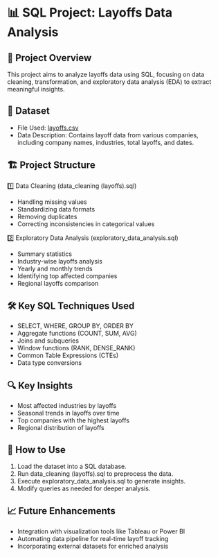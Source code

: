 # 📊 SQL Project: Layoffs Data Analysis

## 📌 Project Overview

This project aims to analyze layoffs data using SQL, focusing on data cleaning, transformation, and exploratory data analysis (EDA) to extract meaningful insights.

## 📂 Dataset
- File Used: [layoffs.csv](https://github.com/Amisha-777/Data-Projects/blob/main/Layoffs_Data_Analysis_SQL/layoffs.csv)
- Data Description: Contains layoff data from various companies, including company names, industries, total layoffs, and dates.

## 🏗️ Project Structure
1️⃣ Data Cleaning (data_cleaning (layoffs).sql)
- Handling missing values
- Standardizing data formats
- Removing duplicates
- Correcting inconsistencies in categorical values

2️⃣ Exploratory Data Analysis (exploratory_data_analysis.sql)
- Summary statistics
- Industry-wise layoffs analysis
- Yearly and monthly trends
- Identifying top affected companies
- Regional layoffs comparison

## 🛠️ Key SQL Techniques Used
- SELECT, WHERE, GROUP BY, ORDER BY
- Aggregate functions (COUNT, SUM, AVG)
- Joins and subqueries
- Window functions (RANK, DENSE_RANK)
- Common Table Expressions (CTEs)
- Data type conversions

## 🔍 Key Insights
- Most affected industries by layoffs
- Seasonal trends in layoffs over time
- Top companies with the highest layoffs
- Regional distribution of layoffs

## 🚀 How to Use
1. Load the dataset into a SQL database.
2. Run data_cleaning (layoffs).sql to preprocess the data.
3. Execute exploratory_data_analysis.sql to generate insights.
4. Modify queries as needed for deeper analysis.

## 📈 Future Enhancements
- Integration with visualization tools like Tableau or Power BI
- Automating data pipeline for real-time layoff tracking
- Incorporating external datasets for enriched analysis

